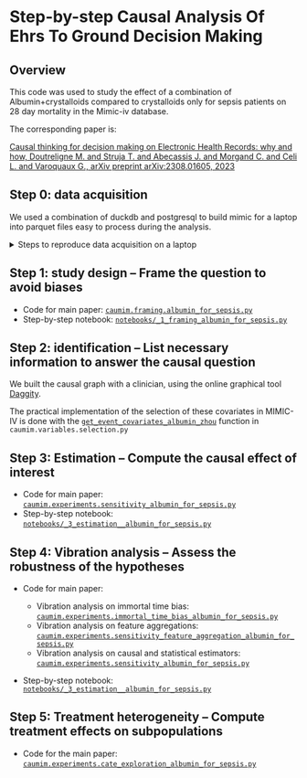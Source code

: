 # Step-by-step Causal Analysis Of Ehrs To Ground Decision Making


## Overview

This code was used to study the effect of a combination of Albumin+crystalloids compared to crystalloids only for sepsis patients on 28 day mortality in the Mimic-iv database. 

The corresponding paper is: 

[Causal thinking for decision making on Electronic Health Records: why and how, Doutreligne M. and Struja T. and Abecassis J. and Morgand C. and Celi L. and Varoquaux G., arXiv preprint arXiv:2308.01605, 2023](https://arxiv.org/abs/2308.01605)


## Step 0: data acquisition

We used a combination of duckdb and postgresql to build mimic for a laptop into parquet files easy to process during the analysis.

<details>
<summary>Steps to reproduce data acquisition on a laptop</summary>
        
    0. We first built the data using postgresql following [mimic-code instructions](https://github.com/MIT-LCP/mimic-code/tree/main/mimic-iv/buildmimic/postgres) *=30min-1h*.
    1. We then used built the concepts from the [postgresql concepts scripts](https://github.com/MIT-LCP/mimic-code/tree/main/mimic-iv/concepts_postgres) *=1h-2h*.
    2. We built the original database with duckdb *=16min* following [mimic-code instructions](https://github.com/MIT-LCP/mimic-code/tree/main/mimic-iv/buildmimic/duckdb). This is done to copy the large files to parquet without memory overflow.
    3. We convert all tables from the original database to parquet files using duckdb: `cli.duckdb2parquet` *=5min*.
    4. We convert all derived tables from postgresql to parquet using polars: `cli.mimiciv_derived2parquet` *=2min*.

    NB: Step 2 and 3 could be done from polars or duckdb directly from the csv, I think. But I had some bugs with the `pl.sink_parquet` when trying to convert the csv.

    **Computing setup:** The analysis was performed on a laptop running Ubuntu 22.04.2 LTS with the following hardware: CPU 12th Gen
    Intel(R) Core(TM) i7-1270P with 16 threads and 15 GB of RAM.
    
</details>

## Step 1: study design – Frame the question to avoid biases

 - Code for main paper: [`caumim.framing.albumin_for_sepsis.py`](https://github.com/soda-inria/causal_ehr_mimic/blob/main/caumim/framing/albumin_for_sepsis.py)
 - Step-by-step notebook: [`notebooks/_1_framing_albumin_for_sepsis.py`](https://github.com/soda-inria/causal_ehr_mimic/blob/main/notebooks/_1_framing_albumin_for_sepsis.py)

## Step 2: identification – List necessary information to answer the causal question

We built the causal graph with a clinician, using the online graphical tool [Daggity](https://dagitty.net/).

The practical implementation of the selection of these covariates in MIMIC-IV is done with the [`get_event_covariates_albumin_zhou`](https://github.com/soda-inria/causal_ehr_mimic/blob/06a65e94c221bd02d1613477937b281543b05577/caumim/variables/selection.py#L107) function in `caumim.variables.selection.py`

## Step 3: Estimation – Compute the causal effect of interest

- Code for main paper: [`caumim.experiments.sensitivity_albumin_for_sepsis.py`](https://github.com/soda-inria/causal_ehr_mimic/blob/605a706f883b67459ec711de8eec387e8dd8528f/caumim/experiments/sensitivity_albumin_for_sepsis.py#L216)
- Step-by-step notebook: [`notebooks/_3_estimation__albumin_for_sepsis.py`](https://github.com/soda-inria/causal_ehr_mimic/blob/605a706f883b67459ec711de8eec387e8dd8528f/notebooks/_3_estimation__albumin_for_sepsis.py#L141)

## Step 4: Vibration analysis – Assess the robustness of the hypotheses

- Code for main paper: 
  - Vibration analysis on immortal time bias: [`caumim.experiments.immortal_time_bias_albumin_for_sepsis.py`](https://github.com/soda-inria/causal_ehr_mimic/blob/main/caumim/experiments/immortal_time_bias_albumin_for_sepis.py)
  - Vibration analysis on feature aggregations: [`caumim.experiments.sensitivity_feature_aggregation_albumin_for_sepsis.py`](https://github.com/soda-inria/causal_ehr_mimic/blob/main/caumim/experiments/sensitivity_feature_aggregation_albumin_for_sepsis.py)
  - Vibration analysis on causal and statistical estimators: [`caumim.experiments.sensitivity_albumin_for_sepsis.py`](https://github.com/soda-inria/causal_ehr_mimic/blob/main/caumim/experiments/sensitivity_albumin_for_sepsis.py)

- Step-by-step notebook: [`notebooks/_3_estimation__albumin_for_sepsis.py`](https://github.com/soda-inria/causal_ehr_mimic/blob/605a706f883b67459ec711de8eec387e8dd8528f/notebooks/_3_estimation__albumin_for_sepsis.py#L161)

## Step 5: Treatment heterogeneity – Compute treatment effects on subpopulations

- Code for the main paper: [`caumim.experiments.cate_exploration_albumin_for_sepsis.py`](https://github.com/soda-inria/causal_ehr_mimic/blob/main/caumim/experiments/cate_exploration_albumin_for_sepsis.py)
